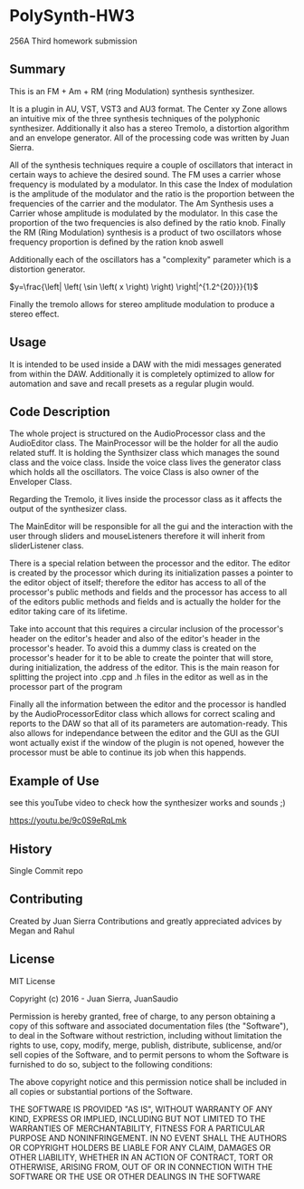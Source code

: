 # PolySynth-HW3

256A Third homework submission


## Summary



This is an FM + Am + RM (ring Modulation) synthesis synthesizer.

It is a plugin in AU, VST, VST3 and AU3 format. The Center xy Zone allows an intuitive mix of the three synthesis techniques of the polyphonic synthesizer. Additionally it also has a stereo Tremolo, a distortion algorithm and an envelope generator.
All of the processing code was written by Juan Sierra.

All of the synthesis techniques require a couple of oscillators that interact in certain ways to achieve the desired sound. The FM uses a carrier whose frequency is modulated by a modulator. In this case the Index of modulation is the amplitude of the modulator and the ratio is the proportion between the frequencies of the carrier and the modulator. The Am Synthesis uses a Carrier whose amplitude is modulated by the modulator. In this case the proportion of the two frequencies is also defined by the ratio knob. Finally the RM (Ring Modulation) synthesis is a product of two oscillators whose frequency proportion is defined by the ration knob aswell

Additionally each of the oscillators has a "complexity" parameter which is a distortion generator.

$y=\frac{\left| \left( \sin \left( x \right) \right) \right|^{1.2^{20}}}{1}$

Finally the tremolo allows for stereo amplitude modulation to produce a stereo effect.

## Usage

It is intended to be used inside a DAW with the midi messages generated from within the DAW. Additionally it is completely optimized to allow for automation and save and recall presets as a regular plugin would.

## Code Description

The whole project is structured on the AudioProcessor class and the AudioEditor class.
The MainProcessor will be the holder for all the audio related stuff. It is holding the Synthsizer class which manages the sound class and the voice class. Inside the voice class lives the generator class which holds all the oscillators. The voice Class is also owner of the Enveloper Class.

Regarding the Tremolo, it lives inside the processor class as it affects the output of the synthesizer class.

The MainEditor will be responsible for all the gui and the interaction with the user through sliders and mouseListeners
therefore it will inherit from sliderListener class.

There is a special relation between the processor and the editor.
The editor is created by the processor which during its initialization passes a pointer to the editor object of itself;
therefore the editor has access to all of the processor's public methods and fields and the processor has access to all of
the editors public methods and fields and is actually the holder for the editor taking care of its lifetime.

Take into account that this requires a circular inclusion of the processor's header on the  editor's header and also of the editor's header in the processor's header. To avoid this a dummy class is created on the processor's header for it to be able to create the pointer that will store, during initialization, the address of the editor. This is the main reason for splitting the project into .cpp and .h files in the editor as well as in the processor part of the program

Finally all the information between the editor and the processor is handled by the AudioProcessorEditor class which allows for correct scaling and reports to the DAW so that all of its parameters are automation-ready. This also allows for independance between the editor and the GUI as the GUI wont actually exist if the window of the plugin is not opened, however the processor must be able to continue its job when this happends. 

## Example of Use

see this youTube video to check how the synthesizer works and sounds ;)


https://youtu.be/9c0S9eRqLmk


## History

Single Commit repo

## Contributing

Created by Juan Sierra
Contributions and greatly appreciated advices by Megan and Rahul

## License

MIT License

Copyright (c) 2016 - Juan Sierra, JuanSaudio

Permission is hereby granted, free of charge, to any person obtaining a copy
of this software and associated documentation files (the "Software"), to deal
in the Software without restriction, including without limitation the rights
to use, copy, modify, merge, publish, distribute, sublicense, and/or sell
copies of the Software, and to permit persons to whom the Software is
furnished to do so, subject to the following conditions:

The above copyright notice and this permission notice shall be included in all
copies or substantial portions of the Software.

THE SOFTWARE IS PROVIDED "AS IS", WITHOUT WARRANTY OF ANY KIND, EXPRESS OR
IMPLIED, INCLUDING BUT NOT LIMITED TO THE WARRANTIES OF MERCHANTABILITY,
FITNESS FOR A PARTICULAR PURPOSE AND NONINFRINGEMENT. IN NO EVENT SHALL THE
AUTHORS OR COPYRIGHT HOLDERS BE LIABLE FOR ANY CLAIM, DAMAGES OR OTHER
LIABILITY, WHETHER IN AN ACTION OF CONTRACT, TORT OR OTHERWISE, ARISING FROM,
OUT OF OR IN CONNECTION WITH THE SOFTWARE OR THE USE OR OTHER DEALINGS IN THE
SOFTWARE
